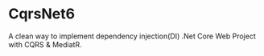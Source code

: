 # CqrsNet6
A clean way to implement dependency injection(DI)  .Net Core Web Project with CQRS &amp; MediatR.
